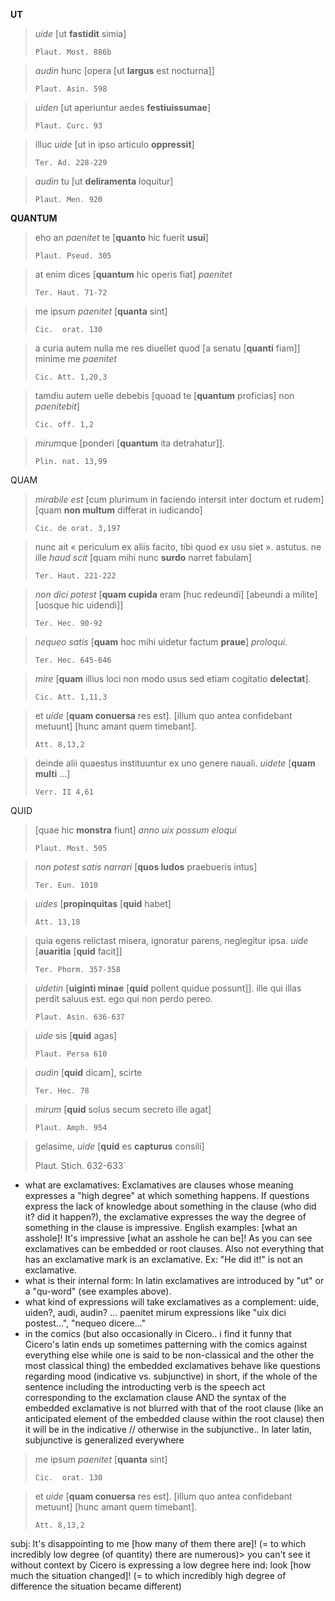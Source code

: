
**UT**

> _uide_ [ut **fastidit** simia]
> 
> `Plaut. Most. 886b`

> _audin_ hunc [opera [ut **largus** est nocturna]] 
>
> `Plaut. Asin. 598`

> _uiden_ [ut aperiuntur aedes **festiuissumae**]
>
> `Plaut. Curc. 93`

> illuc _uide_ [ut in ipso articulo **oppressit**]
>
> `Ter. Ad. 228-229`

> _audin_ tu [ut **deliramenta** loquitur]
>
> `Plaut. Men. 920`

**QUANTUM**

> eho an _paenitet_ te [**quanto** hic fuerit **usui**]
>
> `Plaut. Pseud. 305`

> at enim dices [**quantum** hic operis fiat] _paenitet_
> 
> `Ter. Haut. 71-72`

> me ipsum _paenitet_ [**quanta** sint]
> 
> `Cic.  orat. 130`

> a curia autem nulla me res diuellet quod [a senatu [**quanti** fiam]] minime me _paenitet_
> 
> `Cic. Att. 1,20,3`

> tamdiu autem uelle debebis [quoad te [**quantum** proficias] non _paenitebit_] 
> 
> `Cic. off. 1,2`

> *mirum*que [ponderi [**quantum** ita detrahatur]].
>
> `Plin. nat. 13,99`

QUAM

> _mirabile est_ [cum plurimum in faciendo intersit inter doctum et rudem] [quam **non multum** differat in iudicando]
>
> `Cic. de orat. 3,197`

> nunc ait « periculum ex aliis facito, tibi quod ex usu siet ». astutus. ne ille _haud scit_ [quam mihi nunc **surdo** narret fabulam]
>
> `Ter. Haut. 221-222`

> _non dici potest_ [**quam cupida** eram [huc redeundi] [abeundi a milite] [uosque hic uidendi]]
>
> `Ter. Hec. 90-92`


> _nequeo satis_ [**quam** hoc mihi uidetur factum **praue**] _proloqui_.
>
> `Ter. Hec. 645-646`

> _mire_ [**quam** illius loci non modo usus sed etiam cogitatio **delectat**].
>
> `Cic. Att. 1,11,3`


> et _uide_ [**quam conuersa** res est]. [illum quo antea confidebant metuunt] [hunc amant quem timebant].
>
> `Att. 8,13,2`

> deinde alii quaestus instituuntur ex uno genere nauali. _uidete_ [**quam multi** ...]
>
> `Verr. II 4,61`

QUID

> [quae hic **monstra** fiunt] _anno uix possum eloqui_
>
> `Plaut. Most. 505`

> _non potest satis narrari_ [**quos ludos** praebueris intus]
>
> `Ter. Eun. 1010`

> _uides_ [**propinquitas** [**quid** habet]
>
> `Att. 13,18`

> quia egens relictast misera, ignoratur parens, neglegitur ipsa. _uide_ [**auaritia** [**quid** facit]]
>
> `Ter. Phorm. 357-358`

> _uidetin_ [**uiginti minae** [**quid** pollent quidue possunt]]. ille qui illas perdit saluus est. ego qui non perdo pereo.
>
> `Plaut. Asin. 636-637`

> _uide_ sis [**quid** agas]
>
> `Plaut. Persa 610`

> _audin_ [**quid** dicam], scirte
>
> `Ter. Hec. 78`

> _mirum_ [**quid** solus secum secreto ille agat]
>
> `Plaut. Amph. 954`

> gelasime, _uide_ [**quid** es **capturus** consili]
>
> Plaut. Stich. 632-633`

- what are exclamatives:
  Exclamatives are clauses whose meaning expresses a "high degree" at which something happens. If questions express the lack of knowledge about something in the clause (who did it? did it happen?), the exclamative expresses the way the degree of something in the clause is impressive. English examples: [what an asshole]! It's impressive [what an asshole he can be]! As you can see exclamatives can be embedded or root clauses. Also not everything that has an exclamative mark is an exclamative. Ex: "He did it!" is not an exclamative.
- what is their internal form:
  In latin exclamatives are introduced by "ut" or a "qu-word" (see examples above).
- what kind of expressions will take exclamatives as a complement:
  uide, uiden?, audi, audin? ...
  paenitet
  mirum
  expressions like "uix dici postest...", "nequeo dicere..."
- in the comics (but also occasionally in Cicero.. i find it funny that Cicero's latin ends up sometimes patterning with the comics against everything else while one is said to be non-classical and the other the most classical thing) the embedded exclamatives behave like questions regarding mood (indicative vs. subjunctive) in short, if the whole of the sentence including the introducting verb is the speech act corresponding to the exclamation clause AND the syntax of the embedded exclamative is not blurred with that of the root clause (like an anticipated element of the embedded clause within the root clause) then it will be in the indicative // otherwise in the subjunctive.. In later latin, subjunctive is generalized everywhere


> me ipsum _paenitet_ [**quanta** sint]
>
> `Cic.  orat. 130`

> et _uide_ [**quam conuersa** res est]. [illum quo antea confidebant metuunt] [hunc amant quem timebant].
>
> `Att. 8,13,2`

subj: It's disappointing to me [how many of them there are]! (= to which incredibly low  degree (of quantity)  there are numerous)> you can't see it without context by Cicero is expressing a low degree here
ind: look [how much the situation changed]! (= to which incredibly high degree of difference the situation became different)